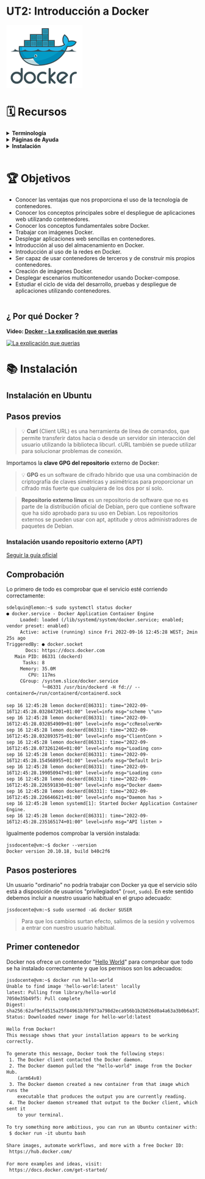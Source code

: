 # UT2: Introducción a Docker

![Docker](files/docker.png)

# 🗓 Recursos

<details>
  <summary><b>Terminología</b></summary>
  
  - *Images* - Son las plantillas a través de las cuales se crean los contenedores.
  - *Containers* - Creados desde las imágenes y son los que contienen la aplicación o utilidad.  Creamos un container a través de  Created from `docker run` y con `docker ps` podemos ver la lista de containers en ejecución.
  - *Docker Daemon* - el servicio en segundo plano que se ejecuta en el host que administra la creación, ejecución y distribución de contenedores Docker. El demonio es el proceso que se ejecuta en el sistema operativo con el que hablan los clientes.
  - *Docker Client* - a herramienta de línea de comandos que permite al usuario interactuar con el daemon. En términos más generales, también puede haber otras formas de clientes, como que proporciona una GUI a los usuarios..
  - *Docker Hub* - Un [registry](https://hub.docker.com/explore/) of imágenes docker.  Puede pensar en el registro como un directorio de todas las imágenes de Docker disponibles. Si es necesario, uno puede alojar sus propios registros de Docker y puede usarlos para extraer imágenes.   

 </details>

<details>
  <summary><b>Páginas de Ayuda</b></summary>

  - **Páginas de ayuda**
    - [Página oficial](https://www.docker.com/)
    - [Docker Hub](https://hub.docker.com/)
    - [Pagina referencia comandos](https://docs.docker.com/engine/reference/run/)

</details>

<details>
  <summary><b>Instalación</b></summary>

  - **Instalación**
    - [Instalación en Windows](https://docs.docker.com/docker-for-windows/install/)
    - [Instalación en Mac](https://docs.docker.com/docker-for-mac/install/)
    - [Instalación en Linux](https://docs.docker.com/engine/install/ubuntu/)

</details>
<br>


# 🏆 Objetivos

- Conocer las ventajas que nos proporciona el uso de la tecnología de contenedores.
- Conocer los conceptos principales sobre el despliegue de aplicaciones web utilizando contenedores.
- Conocer los conceptos fundamentales sobre Docker.
- Trabajar con imágenes Docker.
- Desplegar aplicaciones web sencillas en contenedores.
- Introducción al uso del almacenamiento en Docker.
- Introducción al uso de la redes en Docker.
- Ser capaz de usar contenedores de terceros y de construir mis propios contenedores.
- Creación de imágenes Docker.
- Desplegar escenarios multicontenedor usando Docker-compose.
- Estudiar el ciclo de vida del desarrollo, pruebas y despliegue de aplicaciones utilizando contenedores.
<br><br>

## ¿ Por qué Docker ?

**Video: [Docker - La explicación que querias](https://youtu.be/9eTVZwMZJsA)**

[![La explicación que querias](https://i3.ytimg.com/vi/9eTVZwMZJsA/maxresdefault.jpg)](https://youtu.be/9eTVZwMZJsAl-Y "Docker - La explicación que querias")


# 📚 Instalación

## Instalación en Ubuntu

## Pasos previos

> 💡 **Curl** (Client URL) es una herramienta de línea de comandos, que permite transferir datos hacia o desde un servidor sin interacción del usuario utilizando la biblioteca libcurl. cURL también se puede utilizar para solucionar problemas de conexión. 

Importamos la **clave GPG del repositorio** externo de Docker:

> 💡 **GPG** es un software de cifrado híbrido que usa una combinación de criptografía de claves simétricas y asimétricas para proporcionar un cifrado más fuerte que cualquiera de los dos por sí solo.

> **Repositorio externo linux** es un repositorio de software que no es parte de la distribución oficial de Debian, pero que contiene software que ha sido aprobado para su uso en Debian. Los repositorios externos se pueden usar con apt, aptitude y otros administradores de paquetes de Debian.


### Instalación usando repositorio externo (APT)

[Seguir la guía oficial](https://docs.docker.com/engine/install/ubuntu/#install-using-the-repository)


## Comprobación

Lo primero de todo es comprobar que el servicio esté corriendo correctamente:

```console
sdelquin@lemon:~$ sudo systemctl status docker
● docker.service - Docker Application Container Engine
     Loaded: loaded (/lib/systemd/system/docker.service; enabled; vendor preset: enabled)
     Active: active (running) since Fri 2022-09-16 12:45:28 WEST; 2min 25s ago
TriggeredBy: ● docker.socket
       Docs: https://docs.docker.com
   Main PID: 86331 (dockerd)
      Tasks: 8
     Memory: 35.0M
        CPU: 117ms
     CGroup: /system.slice/docker.service
             └─86331 /usr/bin/dockerd -H fd:// --containerd=/run/containerd/containerd.sock

sep 16 12:45:28 lemon dockerd[86331]: time="2022-09-16T12:45:28.032847201+01:00" level=info msg="scheme \"un>
sep 16 12:45:28 lemon dockerd[86331]: time="2022-09-16T12:45:28.032854909+01:00" level=info msg="ccResolverW>
sep 16 12:45:28 lemon dockerd[86331]: time="2022-09-16T12:45:28.032893575+01:00" level=info msg="ClientConn >
sep 16 12:45:28 lemon dockerd[86331]: time="2022-09-16T12:45:28.073261246+01:00" level=info msg="Loading con>
sep 16 12:45:28 lemon dockerd[86331]: time="2022-09-16T12:45:28.154568955+01:00" level=info msg="Default bri>
sep 16 12:45:28 lemon dockerd[86331]: time="2022-09-16T12:45:28.199050947+01:00" level=info msg="Loading con>
sep 16 12:45:28 lemon dockerd[86331]: time="2022-09-16T12:45:28.226591830+01:00" level=info msg="Docker daem>
sep 16 12:45:28 lemon dockerd[86331]: time="2022-09-16T12:45:28.226646621+01:00" level=info msg="Daemon has >
sep 16 12:45:28 lemon systemd[1]: Started Docker Application Container Engine.
sep 16 12:45:28 lemon dockerd[86331]: time="2022-09-16T12:45:28.235165174+01:00" level=info msg="API listen >
```

Igualmente podemos comprobar la versión instalada:

```console
jssdocente@vm:~$ docker --version
Docker version 20.10.18, build b40c2f6
```

## Pasos posteriores

Un usuario "ordinario" no podría trabajar con Docker ya que el servicio sólo está a disposición de usuarios "privilegiados" (`root`, `sudo`). En este sentido debemos incluir a nuestro usuario habitual en el grupo adecuado:

```console
jssdocente@vm:~$ sudo usermod -aG docker $USER
```

> Para que los cambios surtan efecto, salimos de la sesión y volvemos a entrar con nuestro usuario habitual.

## Primer contenedor

Docker nos ofrece un contenedor "[Hello World](https://github.com/docker-library/hello-world/blob/master/hello.c)" para comprobar que todo se ha instalado correctamente y que los permisos son los adecuados:

```console
jssdocente@vm:~$ docker run hello-world
Unable to find image 'hello-world:latest' locally
latest: Pulling from library/hello-world
7050e35b49f5: Pull complete
Digest: sha256:62af9efd515a25f84961b70f973a798d2eca956b1b2b026d0a4a63a3b0b6a3f2
Status: Downloaded newer image for hello-world:latest

Hello from Docker!
This message shows that your installation appears to be working correctly.

To generate this message, Docker took the following steps:
 1. The Docker client contacted the Docker daemon.
 2. The Docker daemon pulled the "hello-world" image from the Docker Hub.
    (arm64v8)
 3. The Docker daemon created a new container from that image which runs the
    executable that produces the output you are currently reading.
 4. The Docker daemon streamed that output to the Docker client, which sent it
    to your terminal.

To try something more ambitious, you can run an Ubuntu container with:
 $ docker run -it ubuntu bash

Share images, automate workflows, and more with a free Docker ID:
 https://hub.docker.com/

For more examples and ideas, visit:
 https://docs.docker.com/get-started/